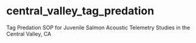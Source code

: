 # central_valley_tag_predation
Tag Predation SOP for Juvenile Salmon Acoustic Telemetry Studies in the Central Valley, CA
